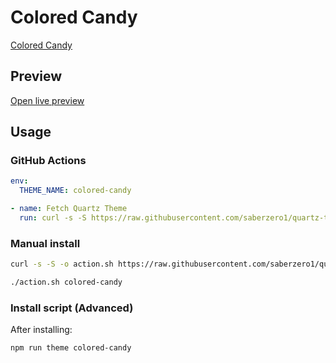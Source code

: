 # Colored Candy

[Colored Candy](#)

## Preview

[Open live preview](https://quartz-themes.github.io/colored-candy/)

## Usage

### GitHub Actions

```yaml
env:
  THEME_NAME: colored-candy
```

```yaml
- name: Fetch Quartz Theme
  run: curl -s -S https://raw.githubusercontent.com/saberzero1/quartz-themes/master/action.sh | bash -s -- $THEME_NAME
```

### Manual install

```bash
curl -s -S -o action.sh https://raw.githubusercontent.com/saberzero1/quartz-themes/master/action.sh

./action.sh colored-candy
```

### Install script (Advanced)

After installing:

```bash
npm run theme colored-candy
```
